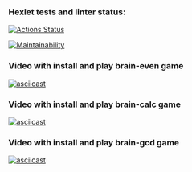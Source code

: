 ### Hexlet tests and linter status:
[![Actions Status](https://github.com/Reyka141/frontend-project-44/actions/workflows/hexlet-check.yml/badge.svg)](https://github.com/Reyka141/frontend-project-44/actions)

[![Maintainability](https://api.codeclimate.com/v1/badges/22d93dbec6b712e2e7b5/maintainability)](https://codeclimate.com/github/Reyka141/frontend-project-44/maintainability)

### Video with install and play brain-even game
[![asciicast](https://asciinema.org/a/Ek5Be7ZNxaGsxbsNCnkxxzJP9.svg)](https://asciinema.org/a/Ek5Be7ZNxaGsxbsNCnkxxzJP9)

### Video with install and play brain-calc game
[![asciicast](https://asciinema.org/a/hvMjQtVoe0lkeBXwhY7RHg8TN.svg)](https://asciinema.org/a/hvMjQtVoe0lkeBXwhY7RHg8TN)

### Video with install and play brain-gcd game
[![asciicast](https://asciinema.org/a/62TqTFsmvOz8LSGceGHtahi3S.svg)](https://asciinema.org/a/62TqTFsmvOz8LSGceGHtahi3S)